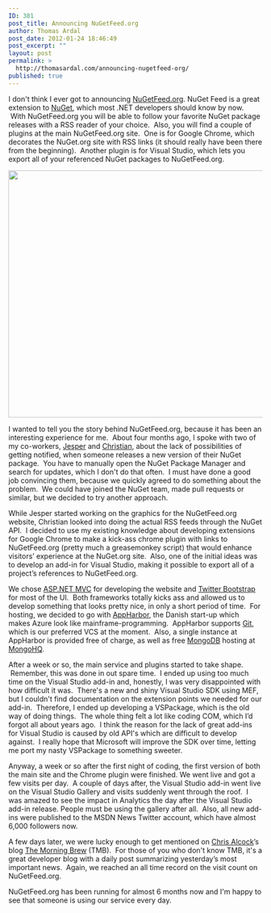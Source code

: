 ```yaml
---
ID: 381
post_title: Announcing NuGetFeed.org
author: Thomas Ardal
post_date: 2012-01-24 18:46:49
post_excerpt: ""
layout: post
permalink: >
  http://thomasardal.com/announcing-nugetfeed-org/
published: true
---
```

I don't think I ever got to announcing <a href="http://nugetfeed.org/" target="_blank">NuGetFeed.org</a>. NuGet Feed is a great extension to <a href="http://nuget.org/" target="_blank">NuGet</a>, which most .NET developers should know by now.  With NuGetFeed.org you will be able to follow your favorite NuGet package releases with a RSS reader of your choice.  Also, you will find a couple of plugins at the main NuGetFeed.org site.  One is for Google Chrome, which decorates the NuGet.org site with RSS links (it should really have been there from the beginning).  Another plugin is for Visual Studio, which lets you export all of your referenced NuGet packages to NuGetFeed.org.

<a href="http://thomasardal.com/wp-content/uploads/2012/01/nuget.png"><img class="alignnone size-full wp-image-504" title="nuget" src="http://thomasardal.com/wp-content/uploads/2012/01/nuget.png" alt="" width="620" height="490" /></a>

I wanted to tell you the story behind NuGetFeed.org, because it has been an interesting experience for me.  About four months ago, I spoke with two of my co-workers, <a href="https://twitter.com/#!/schultzdk" target="_blank">Jesper</a> and <a href="https://twitter.com/#!/chripede" target="_blank">Christian</a>, about the lack of possibilities of getting notified, when someone releases a new version of their NuGet package.  You have to manually open the NuGet Package Manager and search for updates, which I don't do that often.  I must have done a good job convincing them, because we quickly agreed to do something about the problem.  We could have joined the NuGet team, made pull requests or similar, but we decided to try another approach.

While Jesper started working on the graphics for the NuGetFeed.org website, Christian looked into doing the actual RSS feeds through the NuGet API.  I decided to use my existing knowledge about developing extensions for Google Chrome to make a kick-ass chrome plugin with links to NuGetFeed.org (pretty much a greasemonkey script) that would enhance visitors’ experience at the NuGet.org site.  Also, one of the initial ideas was to develop an add-in for Visual Studio, making it possible to export all of a project’s references to NuGetFeed.org.

We chose <a href="http://www.asp.net/mvc" target="_blank">ASP.NET MVC</a> for developing the website and <a href="http://twitter.github.com/bootstrap/" target="_blank">Twitter Bootstrap</a> for most of the UI.  Both frameworks totally kicks ass and allowed us to develop something that looks pretty nice, in only a short period of time.  For hosting, we decided to go with <a href="http://appharbor.com/" target="_blank">AppHarbor</a>, the Danish start-up which makes Azure look like mainframe-programming.  AppHarbor supports <a href="http://git-scm.com/" target="_blank">Git</a>, which is our preferred VCS at the moment.  Also, a single instance at AppHarbor is provided free of charge, as well as free <a href="http://www.mongodb.org/" target="_blank">MongoDB</a> hosting at <a href="https://mongohq.com/home" target="_blank">MongoHQ</a>.

After a week or so, the main service and plugins started to take shape.  Remember, this was done in out spare time.  I ended up using too much time on the Visual Studio add-in and, honestly, I was very disappointed with how difficult it was.  There's a new and shiny Visual Studio SDK using MEF, but I couldn't find documentation on the extension points we needed for our add-in.  Therefore, I ended up developing a VSPackage, which is the old way of doing things.  The whole thing felt a lot like coding COM, which I’d forgot all about years ago.  I think the reason for the lack of great add-ins for Visual Studio is caused by old API's which are difficult to develop against.  I really hope that Microsoft will improve the SDK over time, letting me port my nasty VSPackage to something sweeter.

Anyway, a week or so after the first night of coding, the first version of both the main site and the Chrome plugin were finished. We went live and got a few visits per day.  A couple of days after, the Visual Studio add-in went live on the Visual Studio Gallery and visits suddenly went through the roof.  I was amazed to see the impact in Analytics the day after the Visual Studio add-in release. People must be using the gallery after all.  Also, all new add-ins were published to the MSDN News Twitter account, which have almost 6,000 followers now.

A few days later, we were lucky enough to get mentioned on <a href="https://twitter.com/#!/calcock" target="_blank">Chris Alcock</a>’s blog <a href="http://blog.cwa.me.uk/" target="_blank">The Morning Brew</a> (TMB).  For those of you who don't know TMB, it's a great developer blog with a daily post summarizing yesterday’s most important news.  Again, we reached an all time record on the visit count on NuGetFeed.org.
<div>

NuGetFeed.org has been running for almost 6 months now and I'm happy to see that someone is using our service every day.

</div>